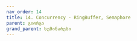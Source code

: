 ```yaml
---
nav_order: 14
title: 14. Concurrency - RingBuffer, Semaphore
parent: გიორგი
grand_parent: სემინარები
---
```


